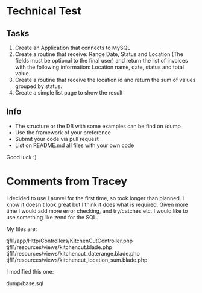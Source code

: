 # Technical Test

## Tasks
1. Create an Application that connects to MySQL
2. Create a routine that receive: Range Date, Status and Location (The fields must be optional to the final user) and return the list of invoices with the following information: Location name, date, status and total value.
3. Create a routine that receive the location id and return the sum of values grouped by status.
4. Create a simple list page to show the result

## Info
- The structure or the DB with some examples can be find on /dump
- Use the framework of your preference
- Submit your code via pull request
- List on README.md all files with your own code

Good luck :)

# Comments from Tracey
I decided to use Laravel for the first time, so took longer than planned.
I know it doesn't look great but I think it does what is required.
Given more time I would add more error checking, and try/catches etc.
I would like to use something like zend for the SQL.


My files are:

   tjfl1/app/Http/Controllers/KitchenCutController.php
   tjfl1/resources/views/kitchencut.blade.php
   tjfl1/resources/views/kitchencut_daterange.blade.php
   tjfl1/resources/views/kitchencut_location_sum.blade.php

I modified this one:

   dump/base.sql

